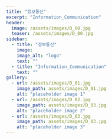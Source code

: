 ```yaml
---
title: "정보통신"
excerpt: "Information_Communication"
header:
  image: /assets/images/D_00.jpg
  teaser: /assets/images/D_00.jpg
sidebar:
  - title: "정보통신"
    image: 
    image_alt: "logo"
    text: ""
  - title: "Information_Communication"
    text: ""
gallery:
  - url: /assets/images/D_01.jpg
    image_path: assets/images/D_01.jpg
    alt: "placeholder image 1"
  - url: /assets/images/D_02.jpg
    image_path: assets/images/D_03.jpg
    alt: "placeholder image 2"
  - url: /assets/images/D_03.jpg
    image_path: assets/images/D_03.jpg
    alt: "placeholder image 3"
---
```


